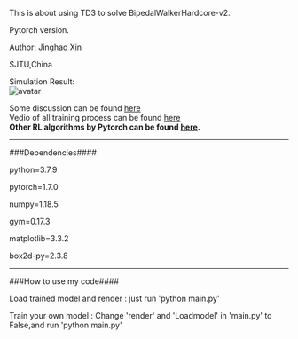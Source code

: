 This is about using TD3 to solve BipedalWalkerHardcore-v2. 

Pytorch version. 

Author: Jinghao Xin 

SJTU,China

Simulation Result:  
![avatar](https://github.com/XinJingHao/TD3/blob/main/final%20result.gif)

Some discussion can be found [here](https://zhuanlan.zhihu.com/p/409553262)  
Vedio of all training process can be found [here](https://www.bilibili.com/video/BV1oa411F7e7?t=4)  
**Other RL algorithms by Pytorch can be found [here](https://github.com/XinJingHao/RL-Algorithms-by-Pytorch).**

-----------------------------------------

###Dependencies####

python=3.7.9 

pytorch=1.7.0 

numpy=1.18.5 

gym=0.17.3 

matplotlib=3.3.2 

box2d-py=2.3.8

-----------------------------------------
###How to use my code####

Load trained model and render : just run 'python main.py' 

Train your own model : Change 'render' and 'Loadmodel' in 'main.py' to False,and run 'python main.py'
